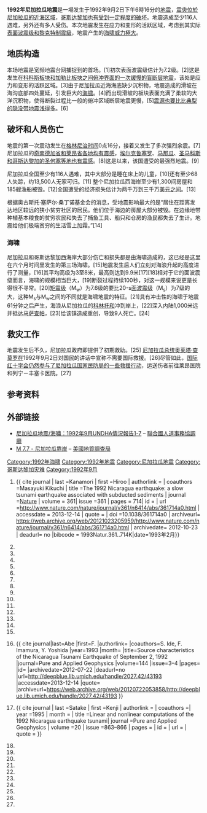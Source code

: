 **1992年尼加拉瓜地震**是一場发生于1992年9月2日下午6時16分的[地震](../Page/地震.md "wikilink")，[震央位於](../Page/震央.md "wikilink")[尼加拉瓜的近海区域](../Page/尼加拉瓜.md "wikilink")，[哥斯达黎加也有受到一定程度的破坏](../Page/哥斯达黎加.md "wikilink")。地震造成至少116人遇难，另外还有多人受伤。本次地震发生在应力和变形的活跃区域，考虑到其实际[表面波震级和](https://zh.wikipedia.org/wiki/表面波震级 "wikilink")[黎克特制震級](https://zh.wikipedia.org/wiki/黎克特制地震震级 "wikilink")，地震产生的[海啸威力極大](../Page/海啸.md "wikilink")。

## 地质构造

本场地震是宽频地震台网捕捉到的首场。\[1\]初次表面波震级估计为7.2级。\[2\]这是发生在[科科斯板块和](../Page/科科斯板块.md "wikilink")[加勒比板块之间俯冲界面的一次缓慢的](../Page/加勒比板块.md "wikilink")[盲断层地震](https://zh.wikipedia.org/wiki/盲断层地震 "wikilink")，该处是应力和变形的活跃区域。\[3\]由于尼加拉瓜近海海底缺少沉积物，地震造成的滑坡在海沟底部四处蔓延，引发巨大的[海啸](../Page/海啸.md "wikilink")。\[4\]而出现滑坡的板块表面充满了柔软的大洋沉积物，使得断裂过程比一般的俯冲区域断层地震更慢，\[5\][震源也要比比典型的隐没带地震浅得多](../Page/震源.md "wikilink")。\[6\]

## 破坏和人员伤亡

地震的第一次震动发生在[格林尼治时间](https://zh.wikipedia.org/wiki/格林尼治时间 "wikilink")0点16分，接着又发生了多次强烈余震。\[7\]尼加拉瓜的[奇南德加省和](https://zh.wikipedia.org/wiki/奇南德加省 "wikilink")[莱昂省各地均有震感](https://zh.wikipedia.org/wiki/莱昂省_\(尼加拉瓜\) "wikilink")，[埃尔克鲁塞罗](https://zh.wikipedia.org/wiki/埃尔克鲁塞罗 "wikilink")、[马那瓜](https://zh.wikipedia.org/wiki/马那瓜 "wikilink")、[圣马科斯和哥斯达黎加的](../Page/圣马科斯.md "wikilink")[圣何塞等地也有震感](https://zh.wikipedia.org/wiki/圣何塞_\(哥斯达黎加\) "wikilink")。\[8\]这是以来，该国遭受的最强烈地震。\[9\]

尼加拉瓜全国至少有116人遇难，其中大部分是睡在床上的儿童，\[10\]还有至少68人失踪，约13,500人无家可归。\[11\]
整个尼加拉瓜西海岸至少有1,300间房屋和185艘渔船被毁。\[12\]全国遭受的经济损失估计为两千万到三千万[美元之间](../Page/美元.md "wikilink")。\[13\]

根据奥古斯托·塞萨尔·桑丁诺基金会的消息，受地震影响最大的是“居住在距离发达地区较远的狭小贫穷社区的居民。他们位于海边的房屋大部分被毁。在边缘地带种植基本粮食的贫穷农民和失去了捕鱼工具、船只和仓房的渔民都失去了生计。地震给他们极端贫穷的生活雪上加霜。”\[14\]

### 海啸

尼加拉瓜和哥斯达黎加西海岸大部分伤亡和损失都是由海啸造成的，这已经是这里在六个月时间里发生的第三场海啸。\[15\]地震发生后人们立刻对海浪升起的高度进行了测量，\[16\]其平均高级为3至8米，最高则达到9.9米\[17\]\[18\]相对于它的面波震级而言，海啸的规模相当巨大，\[19\]断裂过程持续100秒，对这一规模来说更是长得很不寻常。\[20\][矩震级](https://zh.wikipedia.org/wiki/矩震级 "wikilink")（M<sub>w</sub>）为7.6级的要比20-s[面波震级](../Page/面波震级.md "wikilink")（M<sub>s</sub>）为7级的大，这种M<sub>s</sub>与M<sub>w</sub>之间的不同就是海啸地震的特征。\[21\]具有冲击性的海啸于地震61分钟之后产生，海浪从尼加拉瓜的[科林托和](../Page/科林托_\(尼加拉瓜\).md "wikilink")冲到岸上，\[22\]深入内陆1,000米远并抵达[马萨查帕](https://zh.wikipedia.org/wiki/马萨查帕 "wikilink")，\[23\]给该镇造成重创，导致9人死亡。\[24\]

## 救灾工作

地震发生后不久，尼加拉瓜政府即提供了初期救助。\[25\]
[尼加拉瓜总统](https://zh.wikipedia.org/wiki/尼加拉瓜总统 "wikilink")[奥莱塔·查莫罗在](../Page/奥莱塔·查莫罗.md "wikilink")1992年9月2日对国民的讲话中宣称不需要国际救援。\[26\]尽管如此，[国际红十字会仍然参与了尼加拉瓜国家民防局的一些救援行动](https://zh.wikipedia.org/wiki/国际红十字会 "wikilink")，运送伤者前往莱昂医院和列宁－丰塞卡医院。\[27\]

## 参考资料

## 外部链接

  - [尼加拉瓜地震/海嘯：1992年9月UNDHA情況報告1-7](http://www.reliefweb.int/rw/rwb.nsf/db900SID/ACOS-64BHCW?OpenDocument)
    – [聯合國人道事務協調廳](../Page/聯合國人道事務協調廳.md "wikilink")
  - [M 7.7 -
    尼加拉瓜靠岸](https://earthquake.usgs.gov/earthquakes/eventpage/usp0005ddn#executive)
    – [美國地質調查局](../Page/美國地質調查局.md "wikilink")

[Category:1992年海啸](https://zh.wikipedia.org/wiki/Category:1992年海啸 "wikilink")
[Category:1992年地震](https://zh.wikipedia.org/wiki/Category:1992年地震 "wikilink")
[Category:尼加拉瓜地震](https://zh.wikipedia.org/wiki/Category:尼加拉瓜地震 "wikilink")
[Category:哥斯达黎加灾难](https://zh.wikipedia.org/wiki/Category:哥斯达黎加灾难 "wikilink")
[Category:1992年9月](https://zh.wikipedia.org/wiki/Category:1992年9月 "wikilink")

1.  {{ cite journal | last =Kanamori | first =Hiroo | authorlink = |
    coauthors =Masayuki Kikuchi | title =The 1992 Nicaragua earthquake:
    a slow tsunami earthquake associated with subducted sediments |
    journal
    =[Nature](https://zh.wikipedia.org/wiki/Nature_\(journal\) "wikilink")
    | volume = 361| issue =361 | pages = 714| id = | url
    =<http://www.nature.com/nature/journal/v361/n6414/abs/361714a0.html>
    | accessdate = 2013-12-14 | quote = | doi =10.1038/361714a0 |
    archiveurl=
    <https://web.archive.org/web/20121023205959/http://www.nature.com/nature/journal/v361/n6414/abs/361714a0.html>
    | archivedate= 2012-10-23 | deadurl= no |bibcode =
    1993Natur.361..714K|date=1993年2月}}

2.

3.
4.
5.
6.
7.

8.
9.
10.

11.
12.
13.
14.

15.
16. {{ cite journal|last=Abe |first=F. |authorlink= |coauthors=S. Ide,
    F. Imamura, Y. Yoshida |year=1993 |month= |title=Source
    characteristics of the Nicaragua Tsunami Earthquake of September 2,
    1992 |journal=Pure and Applied Geophysics |volume=144 |issue=3–4
    |pages= |id= |archivedate=2012-07-22 |deadurl=no
    |url=<http://deepblue.lib.umich.edu/handle/2027.42/43193>
    |accessdate=2013-12-14 |quote=
    |archiveurl=<https://web.archive.org/web/20120722053858/http://deepblue.lib.umich.edu/handle/2027.42/43193>
    }}

17. {{ cite journal | last =Satake | first =Kenji | authorlink = |
    coauthors =| year =1995 | month = | title =Linear and nonlinear
    computations of the 1992 Nicaragua earthquake tsunami| journal =Pure
    and Applied Geophysics | volume =20 | issue =863–866 | pages = | id
    = | url = | quote = }}

18.

19.
20.
21.
22.
23.
24.
25.
26.
27.